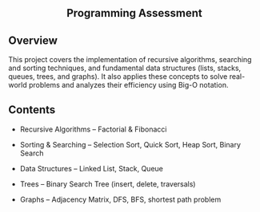 # <h2 align="center">Programming Assessment</h2>

## Overview 

This project covers the implementation of recursive algorithms, searching and sorting techniques, and fundamental data structures (lists, stacks, queues, trees, and graphs). It also applies these concepts to solve real-world problems and analyzes their efficiency using Big-O notation.

## Contents

- Recursive Algorithms – Factorial & Fibonacci

- Sorting & Searching – Selection Sort, Quick Sort, Heap Sort, Binary Search

- Data Structures – Linked List, Stack, Queue

- Trees – Binary Search Tree (insert, delete, traversals)

- Graphs – Adjacency Matrix, DFS, BFS, shortest path problem




